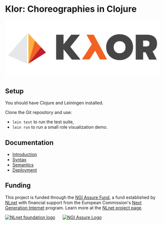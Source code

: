 # Klor: Choreographies in Clojure

<p align="center">
  <img src="./klor.svg" title="Klor" alt="Klor">
</p>

## Setup

You should have Clojure and Leiningen installed.

Clone the Git repository and use:

- `lein test` to run the test suite,
- `lein run` to run a small role visualization demo.

## Documentation

- [Introduction](./doc/01-intro.md)
- [Syntax](./doc/02-syntax.md)
- [Semantics](./doc/03-semantics.md)
- [Deployment](./doc/04-deployment.md)

## Funding

This project is funded through the [NGI Assure Fund](https://nlnet.nl/assure), a fund established by [NLnet](https://nlnet.nl) with financial support from the European Commission's [Next Generation Internet](https://ngi.eu) program. Learn more at the [NLnet project page](https://nlnet.nl/project/ChoreographicProgramming).

[<img src="https://nlnet.nl/logo/banner.png" alt="NLnet foundation logo" style="height: 3lh" />](https://nlnet.nl)
&nbsp;&nbsp;&nbsp;&nbsp;
[<img src="https://nlnet.nl/image/logos/NGIAssure_tag.svg" alt="NGI Assure Logo" style="height: 3lh" />](https://nlnet.nl/assure)
